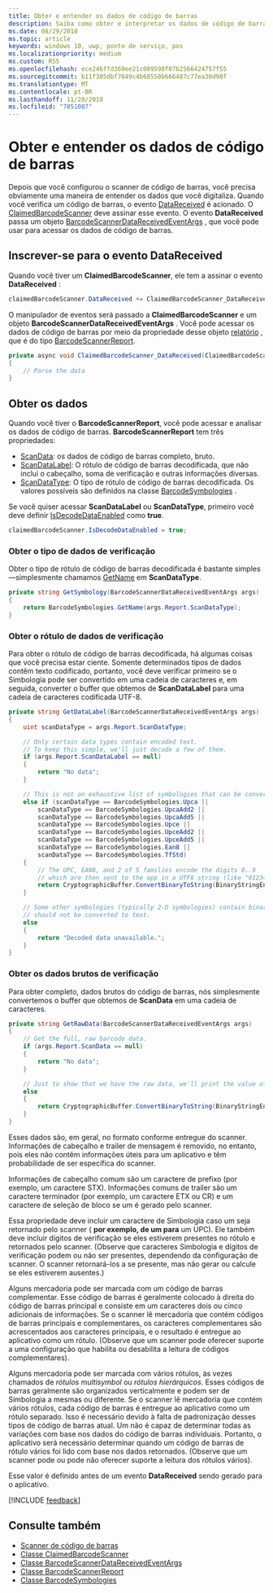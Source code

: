 ```yaml
---
title: Obter e entender os dados de código de barras
description: Saiba como obter e interpretar os dados de código de barras que você digitaliza.
ms.date: 08/29/2018
ms.topic: article
keywords: windows 10, uwp, ponto de serviço, pos
ms.localizationpriority: medium
ms.custom: RS5
ms.openlocfilehash: ece246ffd369ee21c089598f07b2566424757f55
ms.sourcegitcommit: b11f305dbf7649c4b68550b666487c77ea30d98f
ms.translationtype: MT
ms.contentlocale: pt-BR
ms.lasthandoff: 11/28/2018
ms.locfileid: "7851087"
---
```

# <a name="obtain-and-understand-barcode-data"></a>Obter e entender os dados de código de barras

Depois que você configurou o scanner de código de barras, você precisa obviamente uma maneira de entender os dados que você digitaliza. Quando você verifica um código de barras, o evento [DataReceived](https://docs.microsoft.com/uwp/api/windows.devices.pointofservice.claimedbarcodescanner.datareceived) é acionado. O [ClaimedBarcodeScanner](https://docs.microsoft.com/uwp/api/windows.devices.pointofservice.claimedbarcodescanner) deve assinar esse evento. O evento **DataReceived** passa um objeto [BarcodeScannerDataReceivedEventArgs](https://docs.microsoft.com/uwp/api/windows.devices.pointofservice.barcodescannerdatareceivedeventargs) , que você pode usar para acessar os dados de código de barras.

## <a name="subscribe-to-the-datareceived-event"></a>Inscrever-se para o evento DataReceived

Quando você tiver um **ClaimedBarcodeScanner**, ele tem a assinar o evento **DataReceived** :

```cs
claimedBarcodeScanner.DataReceived += ClaimedBarcodeScanner_DataReceived;
```

O manipulador de eventos será passado a **ClaimedBarcodeScanner** e um objeto **BarcodeScannerDataReceivedEventArgs** . Você pode acessar os dados de código de barras por meio da propriedade desse objeto [relatório](https://docs.microsoft.com/uwp/api/windows.devices.pointofservice.barcodescannerdatareceivedeventargs.report#Windows_Devices_PointOfService_BarcodeScannerDataReceivedEventArgs_Report) , que é do tipo [BarcodeScannerReport](https://docs.microsoft.com/uwp/api/windows.devices.pointofservice.barcodescannerreport).

```cs
private async void ClaimedBarcodeScanner_DataReceived(ClaimedBarcodeScanner sender, BarcodeScannerDataReceivedEventArgs args)
{
    // Parse the data
}
```

## <a name="get-the-data"></a>Obter os dados

Quando você tiver o **BarcodeScannerReport**, você pode acessar e analisar os dados de código de barras. **BarcodeScannerReport** tem três propriedades:

* [ScanData](https://docs.microsoft.com/uwp/api/windows.devices.pointofservice.barcodescannerreport.scandata): os dados de código de barras completo, bruto.
* [ScanDataLabel](https://docs.microsoft.com/uwp/api/windows.devices.pointofservice.barcodescannerreport.scandatalabel): O rótulo de código de barras decodificada, que não inclui o cabeçalho, soma de verificação e outras informações diversas.
* [ScanDataType](https://docs.microsoft.com/uwp/api/windows.devices.pointofservice.barcodescannerreport.scandatatype): O tipo de rótulo de código de barras decodificada. Os valores possíveis são definidos na classe [BarcodeSymbologies](https://docs.microsoft.com/uwp/api/windows.devices.pointofservice.barcodesymbologies) .

Se você quiser acessar **ScanDataLabel** ou **ScanDataType**, primeiro você deve definir [IsDecodeDataEnabled](https://docs.microsoft.com/uwp/api/windows.devices.pointofservice.claimedbarcodescanner.isdecodedataenabled#Windows_Devices_PointOfService_ClaimedBarcodeScanner_IsDecodeDataEnabled) como **true**.

```cs
claimedBarcodeScanner.IsDecodeDataEnabled = true;
```

### <a name="get-the-scan-data-type"></a>Obter o tipo de dados de verificação

Obter o tipo de rótulo de código de barras decodificada é bastante simples&mdash;simplesmente chamamos [GetName](https://docs.microsoft.com/uwp/api/windows.devices.pointofservice.barcodesymbologies.getname) em **ScanDataType**.

```cs
private string GetSymbology(BarcodeScannerDataReceivedEventArgs args)
{
    return BarcodeSymbologies.GetName(args.Report.ScanDataType);
}
```

### <a name="get-the-scan-data-label"></a>Obter o rótulo de dados de verificação

Para obter o rótulo de código de barras decodificada, há algumas coisas que você precisa estar ciente. Somente determinados tipos de dados contêm texto codificado, portanto, você deve verificar primeiro se o Simbologia pode ser convertido em uma cadeia de caracteres e, em seguida, converter o buffer que obtemos de **ScanDataLabel** para uma cadeia de caracteres codificada UTF-8.

```cs
private string GetDataLabel(BarcodeScannerDataReceivedEventArgs args)
{
    uint scanDataType = args.Report.ScanDataType;

    // Only certain data types contain encoded text.
    // To keep this simple, we'll just decode a few of them.
    if (args.Report.ScanDataLabel == null)
    {
        return "No data";
    }

    // This is not an exhaustive list of symbologies that can be converted to a string.
    else if (scanDataType == BarcodeSymbologies.Upca ||
        scanDataType == BarcodeSymbologies.UpcaAdd2 ||
        scanDataType == BarcodeSymbologies.UpcaAdd5 ||
        scanDataType == BarcodeSymbologies.Upce ||
        scanDataType == BarcodeSymbologies.UpceAdd2 ||
        scanDataType == BarcodeSymbologies.UpceAdd5 ||
        scanDataType == BarcodeSymbologies.Ean8 ||
        scanDataType == BarcodeSymbologies.TfStd)
    {
        // The UPC, EAN8, and 2 of 5 families encode the digits 0..9
        // which are then sent to the app in a UTF8 string (like "01234").
        return CryptographicBuffer.ConvertBinaryToString(BinaryStringEncoding.Utf8, args.Report.ScanDataLabel);
    }

    // Some other symbologies (typically 2-D symbologies) contain binary data that
    // should not be converted to text.
    else
    {
        return "Decoded data unavailable.";
    }
}
```

### <a name="get-the-raw-scan-data"></a>Obter os dados brutos de verificação

Para obter completo, dados brutos do código de barras, nós simplesmente convertemos o buffer que obtemos de **ScanData** em uma cadeia de caracteres.

```cs
private string GetRawData(BarcodeScannerDataReceivedEventArgs args)
{
    // Get the full, raw barcode data.
    if (args.Report.ScanData == null)
    {
        return "No data";
    }

    // Just to show that we have the raw data, we'll print the value of the bytes.
    else
    {
        return CryptographicBuffer.ConvertBinaryToString(BinaryStringEncoding.Utf8, args.Report.ScanData);
    }
}
```

Esses dados são, em geral, no formato conforme entregue do scanner. Informações de cabeçalho e trailer de mensagem é removido, no entanto, pois eles não contêm informações úteis para um aplicativo e têm probabilidade de ser específica do scanner.

Informações de cabeçalho comum são um caractere de prefixo (por exemplo, um caractere STX). Informações comuns de trailer são um caractere terminador (por exemplo, um caractere ETX ou CR) e um caractere de seleção de bloco se um é gerado pelo scanner.

Essa propriedade deve incluir um caractere de Simbologia caso um seja retornado pelo scanner ( **por exemplo, de um para** um UPC). Ele também deve incluir dígitos de verificação se eles estiverem presentes no rótulo e retornados pelo scanner. (Observe que caracteres Simbologia e dígitos de verificação podem ou não ser presentes, dependendo da configuração de scanner. O scanner retornará-los a se presente, mas não gerar ou calcule se eles estiverem ausentes.)

Alguns mercadoria pode ser marcada com um código de barras complementar. Esse código de barras é geralmente colocado à direita do código de barras principal e consiste em um caracteres dois ou cinco adicionais de informações. Se o scanner lê mercadoria que contém códigos de barras principais e complementares, os caracteres complementares são acrescentados aos caracteres principais, e o resultado é entregue ao aplicativo como um rótulo. (Observe que um scanner pode oferecer suporte a uma configuração que habilita ou desabilita a leitura de códigos complementares).

Alguns mercadoria pode ser marcada com vários rótulos, às vezes chamados de *rótulos multisymbol* ou *rótulos hierárquicos*. Esses códigos de barras geralmente são organizados verticalmente e podem ser de Simbologia a mesmas ou diferente. Se o scanner lê mercadoria que contém vários rótulos, cada código de barras é entregue ao aplicativo como um rótulo separado. Isso é necessário devido à falta de padronização desses tipos de código de barras atual. Um não é capaz de determinar todas as variações com base nos dados do código de barras individuais. Portanto, o aplicativo será necessário determinar quando um código de barras de rótulo vários foi lido com base nos dados retornados. (Observe que um scanner pode ou pode não oferecer suporte a leitura dos rótulos vários).

Esse valor é definido antes de um evento **DataReceived** sendo gerado para o aplicativo.

[!INCLUDE [feedback](./includes/pos-feedback.md)]

## <a name="see-also"></a>Consulte também
* [Scanner de código de barras](pos-barcodescanner.md)
* [Classe ClaimedBarcodeScanner](https://docs.microsoft.com/uwp/api/windows.devices.pointofservice.barcodesymbologies.getname)
* [Classe BarcodeScannerDataReceivedEventArgs](https://docs.microsoft.com/uwp/api/windows.devices.pointofservice.barcodescannerdatareceivedeventargs)
* [Classe BarcodeScannerReport](https://docs.microsoft.com/uwp/api/windows.devices.pointofservice.barcodescannerreport)
* [Classe BarcodeSymbologies](https://docs.microsoft.com/uwp/api/windows.devices.pointofservice.barcodesymbologies)
